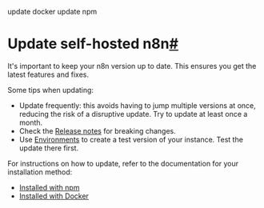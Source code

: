 update docker update npm

[](https://github.com/n8n-io/n8n-docs/edit/main/docs/hosting/installation/updating.md "Edit this page")

# Update self-hosted n8n[#](#update-self-hosted-n8n "Permanent link")

It's important to keep your n8n version up to date. This ensures you get the latest features and fixes.

Some tips when updating:

*   Update frequently: this avoids having to jump multiple versions at once, reducing the risk of a disruptive update. Try to update at least once a month.
*   Check the [Release notes](../../../release-notes/) for breaking changes.
*   Use [Environments](../../../source-control-environments/) to create a test version of your instance. Test the update there first.

For instructions on how to update, refer to the documentation for your installation method:

*   [Installed with npm](../npm/)
*   [Installed with Docker](../docker/)